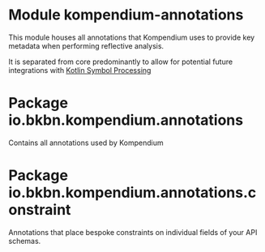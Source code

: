 # Module kompendium-annotations

This module houses all annotations that Kompendium uses to provide key metadata when performing reflective analysis. 

It is separated from core predominantly to allow for potential future integrations with [Kotlin Symbol Processing](https://github.com/google/ksp)

# Package io.bkbn.kompendium.annotations

Contains all annotations used by Kompendium

# Package io.bkbn.kompendium.annotations.constraint

Annotations that place bespoke constraints on individual fields of your API schemas. 

